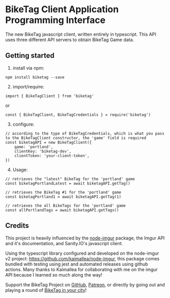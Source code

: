 # BikeTag Client Application Programming Interface

The new BikeTag javascript client, written entirely in typescript. This API uses three different API servers to obtain BikeTag Game data.

## Getting started

1. install via npm:

`npm install biketag --save`

2. import/require:

`import { BikeTagClient } from 'biketag'`

or

`const { BikeTagClient, BikeTagCredentials } = require('biketag')`

3. configure:

```
// according to the type of BikeTagCredentials, which is what you pass to the BikeTagClient constructor, the 'game' field is required
const biketagAPI = new BikeTagClient({
    game: 'portland',
    clientKey: 'biketag-dev',
    clientToken: 'your-client-token',
})
```

4. Usage:

```
// retrieves the "latest" BikeTag for the 'portland' game
const biketagPortlandLatest = await biketagAPI.getTag()

// retrieves the BikeTag #1 for the 'portland' game
const biketagPortland1 = await biketagAPI.getTag(1)

// retrieves the all BikeTags for the 'portland' game
const allPortlandTags = await biketagAPI.getTags()
```

## Credits

This project is heavily influenced by the [node-imgur][node-imgur] package, the Imgur API and it's documentation, and Sanity.IO's javascript client.

Using the typescript library configured and developed on the node-imgur v2 project: https://github.com/kaimallea/node-imgur, this package comes bundled with testing using jest and automated releases using github actions. Many thanks to Kaimallea for collaborating with me on the imgur API because I learned so much along the way!

Support the BikeTag Project on [GitHub][github], [Patreon][patreon], or directly by going out and playing a round of [BikeTag in your city][biketag]!

[github]: https://github.com/sponsors/KenEucker
[patreon]: https://patreon.com/BikeTag
[biketag]: https://biketag.org
[node-imgur]: https://github.com/kaimallea/node-imgur
